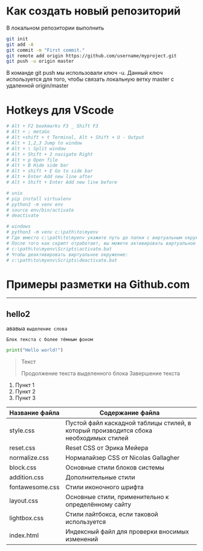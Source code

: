 # Как создать новый репозиторий

В локальном репозитории выполнить
```bash
git init
git add -A
git commit -m "First commit."
git remote add origin https://github.com/username/myproject.git
git push -u origin master
```
В команде git push мы использовали ключ -u. Данный ключ используется для того, чтобы связать локальную ветку master с удаленной origin/master

# Hotkeys для VScode
```python
# Alt + F2 bookmarks F3 _ Shift F3
# Alt + ; metaGo
# Alt +shift + t Terminal, Alt + Shift + U - Output
# Alt + 1,2,3 Jump to window
# Alt + \ Split window
# Alt + Shift + 2 navigate Right
# Alt + p Open file
# Alt + B Hide side bar
# Alt + shift + E Go to side bar
# Alt + Enter Add new line after
# Alt + Shift + Enter Add new line before

# unix
# pip install virtualenv
# python3 -m venv env
# source env/bin/activate
# deactivate

# windows
# python3 -m venv c:\path\to\myenv
# Где вместо c:\path\to\myenv укажите путь до папки с виртуальным окружением, которую вы хотите создать.
# После того как скрипт отработает, вы можете активировать виртуальное окружение с помощью:
# c:\path\to\myenv\Scripts\activate.bat
# Чтобы деактивировать виртуальное окружение:
# c:\path\to\myenv\Scripts\deactivate.bat
```


# Примеры разметки на Github.com
----

## hello2

ававыа `выделение слова`

    Блок текста с более тёмным фоном

```python
print("Hello world!")
```
> Текст
> 
> Продолжение текста выделенного блока
> Завершение текста

1. Пункт 1
2. Пункт 2
3. Пункт 3

Название файла  | Содержание файла
----------------|----------------------
style.css       | Пустой файл каскадной таблицы стилей, в который производится сбока необходимых стилей
reset.css       | Reset CSS от Эрика Мейера
normalize.css   | Нормалайзер CSS от Nicolas Gallagher
block.css       | Основные стили блоков системы
addition.css    | Дополнительные стили
fontawesome.css | Стили иконочного шрифта
layout.css      | Основные стили, применительно к определённому сайту
lightbox.css    | Стили лайтбокса, если таковой используется
index.html      | Индексный файл для проверки вносимых изменений
